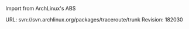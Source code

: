 Import from ArchLinux's ABS

URL: svn://svn.archlinux.org/packages/traceroute/trunk
Revision: 182030
